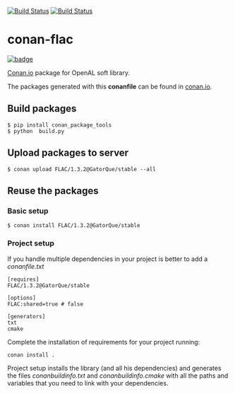 [![Build Status](https://travis-ci.org/GatorQue/conan-flac.svg)](https://travis-ci.org/GatorQue/conan-flac)
[![Build Status](https://ci.appveyor.com/api/projects/status/github/GatorQue/conan-flac)](https://ci.appveyor.com/project/GatorQue/conan-flac)

# conan-flac

[![badge](https://img.shields.io/badge/conan.io-flac%2F1.3.2-green.svg?logo=data:image/png;base64%2CiVBORw0KGgoAAAANSUhEUgAAAA4AAAAOCAMAAAAolt3jAAAA1VBMVEUAAABhlctjlstkl8tlmMtlmMxlmcxmmcxnmsxpnMxpnM1qnc1sn85voM91oM11oc1xotB2oc56pNF6pNJ2ptJ8ptJ8ptN9ptN8p9N5qNJ9p9N9p9R8qtOBqdSAqtOAqtR%2BrNSCrNJ/rdWDrNWCsNWCsNaJs9eLs9iRvNuVvdyVv9yXwd2Zwt6axN6dxt%2Bfx%2BChyeGiyuGjyuCjyuGly%2BGlzOKmzOGozuKoz%2BKqz%2BOq0OOv1OWw1OWw1eWx1eWy1uay1%2Baz1%2Baz1%2Bez2Oe02Oe12ee22ujUGwH3AAAAAXRSTlMAQObYZgAAAAFiS0dEAIgFHUgAAAAJcEhZcwAACxMAAAsTAQCanBgAAAAHdElNRQfgBQkREyOxFIh/AAAAiklEQVQI12NgAAMbOwY4sLZ2NtQ1coVKWNvoc/Eq8XDr2wB5Ig62ekza9vaOqpK2TpoMzOxaFtwqZua2Bm4makIM7OzMAjoaCqYuxooSUqJALjs7o4yVpbowvzSUy87KqSwmxQfnsrPISyFzWeWAXCkpMaBVIC4bmCsOdgiUKwh3JojLgAQ4ZCE0AMm2D29tZwe6AAAAAElFTkSuQmCC)](http://www.conan.io/source/FLAC/1.3.2/GatorQue/stable)

[Conan.io](https://conan.io) package for OpenAL soft library.

The packages generated with this **conanfile** can be found in [conan.io](https://conan.io/source/FLAC/1.3.2/GatorQue/stable).

## Build packages

    $ pip install conan_package_tools
    $ python  build.py

## Upload packages to server

    $ conan upload FLAC/1.3.2@GatorQue/stable --all

## Reuse the packages

### Basic setup

    $ conan install FLAC/1.3.2@GatorQue/stable

### Project setup

If you handle multiple dependencies in your project is better to add a *conanfile.txt*

    [requires]
    FLAC/1.3.2@GatorQue/stable

    [options]
    FLAC:shared=true # false

    [generators]
    txt
    cmake

Complete the installation of requirements for your project running:</small></span>

    conan install .

Project setup installs the library (and all his dependencies) and generates the files *conanbuildinfo.txt* and *conanbuildinfo.cmake* with all the paths and variables that you need to link with your dependencies.
